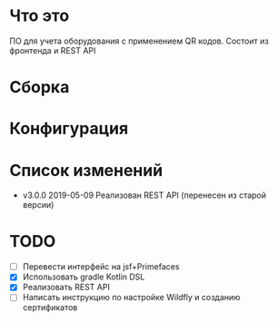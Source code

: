# Что это
ПО для учета оборудования с применением QR кодов. Состоит из фронтенда и REST API

# Сборка

# Конфигурация

# Список изменений
- v3.0.0 2019-05-09 
    Реализован REST API (перенесен из старой версии)

# TODO
- [ ] Перевеcти интерфейс на jsf+Primefaces
- [x] Использовать gradle Kotlin DSL
- [x] Реализовать REST API
- [ ] Написать инструкцию по настройке Wildfly и созданию сертификатов